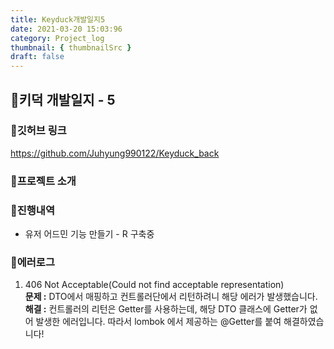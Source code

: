 ```yaml
---
title: Keyduck개발일지5
date: 2021-03-20 15:03:96
category: Project_log
thumbnail: { thumbnailSrc }
draft: false
---
```


## 🌟키덕 개발일지 - 5

### 🎯깃허브 링크 
https://github.com/Juhyung990122/Keyduck_back

### 🎯프로젝트 소개

### 🎯진행내역
- 유저 어드민 기능 만들기 - R 구축중

### 🎯에러로그
1. 406 Not Acceptable(Could not find acceptable representation)<br>
**문제 :** DTO에서 매핑하고 컨트롤러단에서 리턴하려니 해당 에러가 발생했습니다. <br>
**해결 :** 컨트롤러의 리턴은 Getter를 사용하는데, 해당 DTO 클래스에 Getter가 없어 발생한 에러입니다. 따라서 lombok 에서 제공하는 @Getter를 붙여 해결하였습니다!

